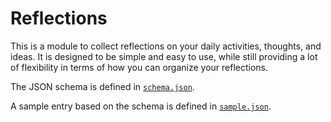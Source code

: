 # Reflections

This is a module to collect reflections on your daily activities, thoughts, and ideas. It is designed to be simple and easy to use, while still providing a lot of flexibility in terms of how you can organize your reflections.

The JSON schema is defined in [`schema.json`](./schema.json).

A sample entry based on the schema is defined in [`sample.json`](./sample.json).
